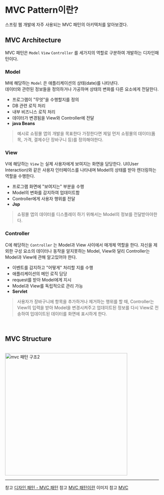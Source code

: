 # MVC Pattern이란? <Badge text="song" />

스프링 웹 개발에 자주 사용되는 MVC 패턴의 아키텍처를 알아보겠다.


## MVC Architecture

MVC 패턴은 <code>Model</code> <code>View</code> <code>Controller</code> 를 세가지의 역할로 구분하여 개발하는 디자인패턴이다.

### Model

M에 해당하는 <code>Model</code> 은 애플리케이션의 상태(date)를 나타낸다.   
데이터와 관련된 정보들을 정의하거나 가공하며 상태의 변화를 다른 요소에게 전달한다.   


- 프로그램이 "무엇"을 수행할지를 정의   
- DB 관련 로직 처리   
- 내부 비즈니스 로직 처리   
- 데이터가 변경됨을 View와 Controller에 전달   
- **java Beans**  
 

> 예시로 쇼핑몰 앱의 개발을 목표한다 가정한다면 제일 먼저 쇼핑몰의 데이터(품목, 가격, 결제수단 장바구니 등)를 정의해야한다.

### View

V에 해당하는 <code>View</code> 는 실제 사용자에게 보여지는 화면을 담당한다. UI(User Interaction)와 같은 사용자 인터페이스를 나타내며 Model의 상태를 받아 렌더링하는 역할을 수행한다.


- 프로그램 화면에 "보여지는" 부분을 수행
- Model의 변화를 감지하여 업데이트함
- Controller에게 사용자 행위를 전달
- **Jsp**   


> 쇼핑몰 앱의 데이터를 디스플레이 하기 위해서는 Model의 정보를 전달받아야한다.
 

### Controller

C에 해당하는 <code>Controller</code> 는 Model과 View 사이에서 매개체 역할을 한다.
자신을 제외한 구성 요소의 데이터나 동작을 알지못하는 Model, View와 달리 Controller는 Model과 View에 관해 알고있어야 한다.


- 이벤트를 감지하고 "어떻게" 처리할 지를 수행
- 애플리케이션의 메인 로직 담당
- request를 받아 Model에게 지시
- Model과 View를 독립적으로 관리 가능
- **Servlet**   
 

> 사용자가 장바구니에 항목을 추가하거나 제거하는 행위를 할 때, Controller는 View의 입력을 받아 Model을 변경시켜주고 업데이트된 정보를 다시 View로 전송하여 업데이트된 데이터를 화면에 표시하게 한다.


<br>   


## MVC Structure


<br>
<img src="https://mdn.mozillademos.org/files/16042/model-view-controller-light-blue.png" alt="mvc 패턴 구조2" height="400px" />  
<br>



---
참고 [디자인 패턴 - MVC 패턴](https://medium.com/@jang.wangsu/%EB%94%94%EC%9E%90%EC%9D%B8%ED%8C%A8%ED%84%B4-mvc-%ED%8C%A8%ED%84%B4%EC%9D%B4%EB%9E%80-1d74fac6e256)
참고 [MVC 패턴이란](https://m.blog.naver.com/jhc9639/220967034588)
이미지 참고 [MVC](https://developer.mozilla.org/ko/docs/Glossary/MVC)







